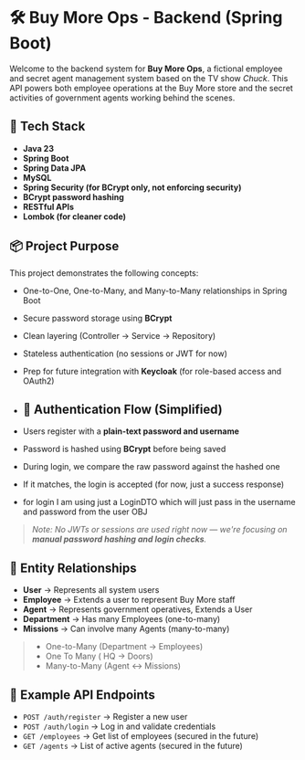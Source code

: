 # 🛠️ Buy More Ops - Backend (Spring Boot)

Welcome to the backend system for **Buy More Ops**, a fictional employee and secret agent management system based on the TV show *Chuck*. This API powers both employee operations at the Buy More store and the secret activities of government agents working behind the scenes.

## 🚀 Tech Stack

- **Java 23**
- **Spring Boot**
- **Spring Data JPA**
- **MySQL**
- **Spring Security (for BCrypt only, not enforcing security)**
- **BCrypt password hashing**
- **RESTful APIs**
- **Lombok (for cleaner code)**

## 📦 Project Purpose

This project demonstrates the following concepts:

- One-to-One, One-to-Many, and Many-to-Many relationships in Spring Boot
- Secure password storage using **BCrypt**
- Clean layering (Controller → Service → Repository)
- Stateless authentication (no sessions or JWT for now)
- Prep for future integration with **Keycloak** (for role-based access and OAuth2)

- ## 🔐 Authentication Flow (Simplified)

- Users register with a **plain-text password and username**
- Password is hashed using **BCrypt** before being saved
- During login, we compare the raw password against the hashed one
- If it matches, the login is accepted (for now, just a success response)
- for login I am using just a LoginDTO which will just pass in the username and password from the user OBJ

> _Note: No JWTs or sessions are used right now — we're focusing on **manual password hashing and login checks**._

## 📖 Entity Relationships

- **User** → Represents all system users
- **Employee** → Extends a user to represent Buy More staff
- **Agent** → Represents government operatives, Extends a User 
- **Department** → Has many Employees (one-to-many)
- **Missions** → Can involve many Agents (many-to-many)


> - One-to-Many (Department → Employees)
> - One To Many ( HQ -> Doors)
> - Many-to-Many (Agent ↔ Missions)

## 🧪 Example API Endpoints

- `POST /auth/register` → Register a new user
- `POST /auth/login` → Log in and validate credentials
- `GET /employees` → Get list of employees (secured in the future)
- `GET /agents` → List of active agents (secured in the future)
